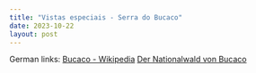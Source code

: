 ```yaml
---
title: "Vistas especiais - Serra do Bucaco"
date: 2023-10-22
layout: post
---
```


German links:
[Bucaco - Wikipedia](https://de.wikipedia.org/wiki/Serra_do_Bu%C3%A7aco)
[Der Nationalwald von Bucaco](https://centerofportugal.com/de/poi/der-nationalwald-von-bucaco)

